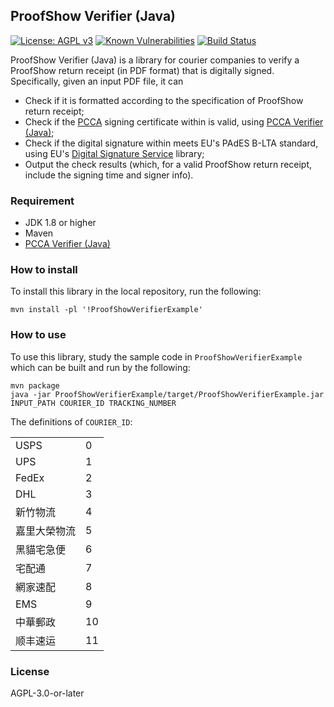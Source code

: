 ## ProofShow Verifier (Java)
[![License: AGPL v3](https://img.shields.io/badge/License-AGPL%20v3-blue.svg)](https://www.gnu.org/licenses/agpl-3.0)
[![Known Vulnerabilities](https://snyk.io//test/github/ProofShow/ProofShow-Verifier-Java/badge.svg?targetFile=ProofShowVerifier/pom.xml)](https://snyk.io//test/github/ProofShow/ProofShow-Verifier-Java?targetFile=ProofShowVerifier/pom.xml)
[![Build Status](https://travis-ci.com/ProofShow/ProofShow-Verifier-Java.svg?branch=master)](https://travis-ci.com/ProofShow/ProofShow-Verifier-Java)

ProofShow Verifier (Java) is a library for courier companies to verify a ProofShow return receipt (in PDF format) that is digitally signed. Specifically, given an input PDF file, it can

- Check if it is formatted according to the specification of ProofShow return receipt;
- Check if the [PCCA](https://pcca.proof.show) signing certificate within is valid, using [PCCA Verifier (Java)](https://github.com/ProofShow/PCCA-Verifier-Java);
- Check if the digital signature within meets EU's PAdES B-LTA standard, using EU's [Digital Signature Service](https://github.com/esig/dss) library;
- Output the check results (which, for a valid ProofShow return receipt, include the signing time and signer info).

### Requirement
- JDK 1.8 or higher
- Maven
- [PCCA Verifier (Java)](https://github.com/ProofShow/PCCA-Verifier-Java)

### How to install
To install this library in the local repository, run the following:

```
mvn install -pl '!ProofShowVerifierExample'
```

### How to use
To use this library, study the sample code in `ProofShowVerifierExample` which can be built and run by the following:

```
mvn package
java -jar ProofShowVerifierExample/target/ProofShowVerifierExample.jar INPUT_PATH COURIER_ID TRACKING_NUMBER
```

The definitions of `COURIER_ID`:
<table>
    <tr>
        <td>USPS</td>
        <td>0</td>
    </tr>
    <tr>
        <td>UPS</td>
        <td>1</td>
    </tr>
    <tr>
        <td>FedEx</td>
        <td>2</td>
    </tr>
    <tr>
        <td>DHL</td>
        <td>3</td>
    </tr>
    <tr>
        <td>新竹物流</td>
        <td>4</td>
    </tr>
    <tr>
        <td>嘉里大榮物流</td>
        <td>5</td>
    </tr>
    <tr>
        <td>黑貓宅急便</td>
        <td>6</td>
    </tr>
    <tr>
        <td>宅配通</td>
        <td>7</td>
    </tr>
    <tr>
        <td>網家速配</td>
        <td>8</td>
    </tr>
    <tr>
        <td>EMS</td>
        <td>9</td>
    </tr>
    <tr>
        <td>中華郵政</td>
        <td>10</td>
    </tr>
    <tr>
        <td>顺丰速运</td>
        <td>11</td>
    </tr>
</table>

### License
AGPL-3.0-or-later
